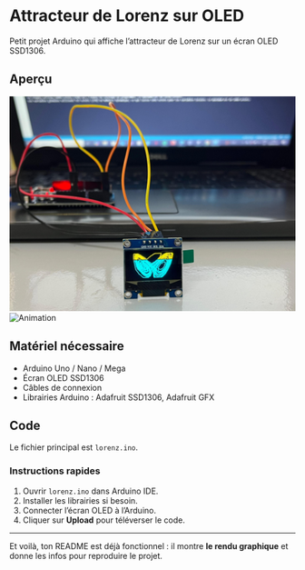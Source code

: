# Attracteur de Lorenz sur OLED

Petit projet Arduino qui affiche l’attracteur de Lorenz sur un écran OLED SSD1306.

## Aperçu

![Attracteur](oledAttracteur.jpg)   <!-- ton image -->
![Animation](attractorLorenzVid.gif)    <!-- ton GIF -->

## Matériel nécessaire
- Arduino Uno / Nano / Mega
- Écran OLED SSD1306
- Câbles de connexion
- Librairies Arduino : Adafruit SSD1306, Adafruit GFX

## Code
Le fichier principal est `lorenz.ino`.

### Instructions rapides
1. Ouvrir `lorenz.ino` dans Arduino IDE.  
2. Installer les librairies si besoin.  
3. Connecter l’écran OLED à l’Arduino.  
4. Cliquer sur **Upload** pour téléverser le code.  

---

Et voilà, ton README est déjà fonctionnel : il montre **le rendu graphique** et donne les infos pour reproduire le projet.

